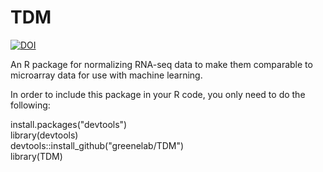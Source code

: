 # TDM

[![DOI](https://zenodo.org/badge/doi/10.5281/zenodo.32852.svg)](http://dx.doi.org/10.5281/zenodo.32852)

An R package for normalizing RNA-seq data to make them comparable to microarray data for use with machine learning.

In order to include this package in your R code, you only need to do the following:

install.packages("devtools")  
library(devtools)  
devtools::install_github("greenelab/TDM")  
library(TDM)
